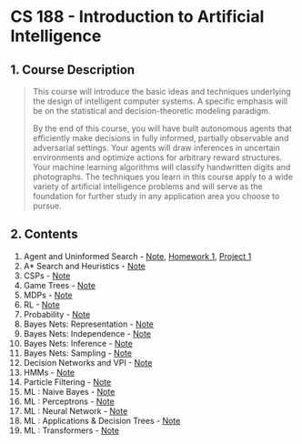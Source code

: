 # CS 188 - Introduction to Artificial Intelligence
## 1. Course Description
> This course will introduce the basic ideas and techniques underlying the design of intelligent computer systems. A specific emphasis will be on the statistical and decision-theoretic modeling paradigm.
>
> By the end of this course, you will have built autonomous agents that efficiently make decisions in fully informed, partially observable and adversarial settings. Your agents will draw inferences in uncertain environments and optimize actions for arbitrary reward structures. Your machine learning algorithms will classify handwritten digits and photographs. The techniques you learn in this course apply to a wide variety of artificial intelligence problems and will serve as the foundation for further study in any application area you choose to pursue.

## 2. Contents

1. Agent and Uninformed Search - [Note](https://github.com/SJeong906/CS_188_Intorduction_to_Artificial_Intelligence/blob/main/Week%201/Agent_Uninformed_search.md), [Homework 1](), [Project 1]()
2. A* Search and Heuristics - [Note]()
3. CSPs - [Note]()
4. Game Trees - [Note]()
5. MDPs - [Note]()
6. RL - [Note]()
7. Probability - [Note]()
8. Bayes Nets: Representation - [Note]()
9. Bayes Nets: Independence - [Note]()
10. Bayes Nets: Inference - [Note]()
11. Bayes Nets: Sampling - [Note]()
12. Decision Networks and VPI - [Note]()
13. HMMs - [Note]()
14. Particle Filtering - [Note]()
15.  ML : Naive Bayes - [Note]()
16.  ML : Perceptrons - [Note]()
17.  ML : Neural Network - [Note]()
18.  ML : Applications & Decision Trees - [Note]()
19.  ML : Transformers - [Note]()
